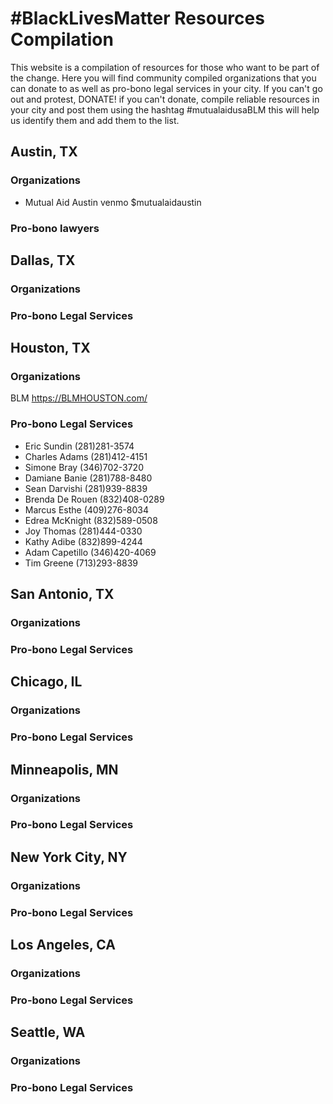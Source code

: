 # #BlackLivesMatter Resources Compilation
This website is a compilation of resources for those who want to be part of the change. Here you will find community compiled organizations that you can donate to as well as pro-bono legal services in your city. If you can't go out and protest, DONATE! if you can't donate, compile reliable resources in your city and post them using the hashtag #mutualaidusaBLM this will help us identify them and add them to the list. 

## Austin, TX
### Organizations
- Mutual Aid Austin venmo $mutualaidaustin
### Pro-bono lawyers

## Dallas, TX
### Organizations
### Pro-bono Legal Services

## Houston, TX
### Organizations
BLM https://BLMHOUSTON.com/
### Pro-bono Legal Services
- Eric Sundin (281)281-3574
- Charles Adams (281)412-4151
- Simone Bray (346)702-3720
- Damiane Banie (281)788-8480
- Sean Darvishi (281)939-8839
- Brenda De Rouen (832)408-0289
- Marcus Esthe (409)276-8034
- Edrea McKnight (832)589-0508
- Joy Thomas (281)444-0330
- Kathy Adibe (832)899-4244
- Adam Capetillo (346)420-4069
- Tim Greene (713)293-8839

## San Antonio, TX
### Organizations
### Pro-bono Legal Services


## Chicago, IL
### Organizations
### Pro-bono Legal Services

## Minneapolis, MN
### Organizations
### Pro-bono Legal Services

## New York City, NY
### Organizations
### Pro-bono Legal Services

## Los Angeles, CA
### Organizations
### Pro-bono Legal Services

## Seattle, WA
### Organizations
### Pro-bono Legal Services




